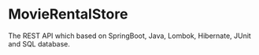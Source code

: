# MovieRentalStore
The REST API which based on SpringBoot, Java, Lombok, Hibernate, JUnit and SQL database.
